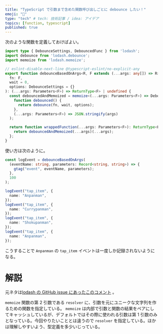```yaml
---
title: "TypeScript で引数まで含めた関数呼び出しごとに debounce したい！"
emoji: "🏈"
type: "tech" # tech: 技術記事 / idea: アイデア
topics: [function, typescript]
published: true
---
```


次のような関数を定義しておけばよい。

```typescript:debounceBasedOnArgs.ts
import type { DebounceSettings, DebouncedFunc } from 'lodash';
import debounce from 'lodash.debounce';
import memoize from 'lodash.memoize';

// eslint-disable-next-line @typescript-eslint/no-explicit-any
export function debounceBasedOnArgs<R, F extends (...args: any[]) => R>(
  fn: F,
  wait = 0,
  options: DebounceSettings = {}
): (...args: Parameters<F>) => ReturnType<F> | undefined {
  const debouncedAndMemoized = memoize<(...args: Parameters<F>) => DebouncedFunc<F>>(
    function debounced() {
      return debounce(fn, wait, options);
    },
    (...args: Parameters<F>) => JSON.stringify(args)
  );

  return function wrappedFunction(...args: Parameters<F>): ReturnType<F> | undefined {
    return debouncedAndMemoized(...args)(...args);
  };
}
```

使い方は次のように。

```typescript
const logEvent = debounceBasedOnArgs(
  (eventName: string, parameters: Record<string, string>) => {
    gtag("event", eventName, parameters);
  },
  100
);

logEvent("tap_item", {
  name: "Anpanman",
});
logEvent("tap_item", {
  name: "Currypanman",
});
logEvent("tap_item", {
  name: "Shokupanman",
});
logEvent("tap_item", {
  name: "Anpanman",
});
```

こうすることで `Anpanman` の `tap_item` イベントは一度しか記録されないようになる。

# 解説

元ネタは[lodash の GitHub issue にあったこのコメント](https://github.com/lodash/lodash/issues/2403#issuecomment-1706130395) 。

`memoize` 関数の第 2 引数である `resolver` に、引数を元にユニークな文字列を作るための関数を指定している。 `memoize` は内部で引数と関数の結果をペアにしてキャッシュしているが、デフォルトではその際に使われる引数は第 1 引数のみとなっている。今回やりたいこととは違うので `resolver` を指定している。ほかは理解しやすいよう、型定義を多少いじっている。
